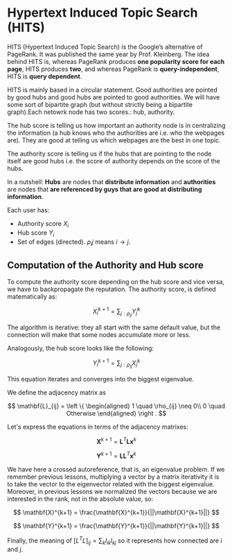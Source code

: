 # Hypertext Induced Topic Search (HITS)

HITS (Hypertext Induced Topic Search) is the Google’s alternative of PageRank. It was published the same year by Prof. Kleinberg. The idea behind HITS is, whereas PageRank produces **one popularity score for each page**, HITS
produces **two**, and whereas PageRank is **query-independent**, HITS is **query dependent**.

HITS is mainly based in a circular statement. Good authorities are pointed by good hubs and good hubs are pointed to good authorities. We will have some sort of bipartite graph (but without strictly being a bipartite graph).Each netowrk node has two scores.: hub, authority.

The hub score is telling us how important an authority node is in centralizing the information (a hub knows who the authorities are i.e. who the webpages are). They are good at telling us which webpages are the best in one topic.

The authority score is telling us if the hubs that are pointing to the node itself are good hubs i.e. the score of authority depends on the score of the hubs.

In a nutshell: **Hubs** are nodes that **distribute information** and **authorities** are nodes that **are referenced by guys that are good at distributing information**.

Each user has:

* Authority score $X_{i}$
* Hub score $Y_{i}$
* Set of edges (directed). $\rho_{i}{j}$ means $i \rightarrow j$.

## Computation of the Authority and Hub score 

To compute the authority score depending on the hub score and vice versa, we have to backpropagate the reputation. The authority score, is defined matematically as:

$$X_{i}^{k+1} = \sum_{j:\rho_{ji}} Y_{j}^{k} $$

The algorithm is iterative: they all start with the same default value, but the connection will make that some nodes accumulate more or less.

Analogously, the hub score looks like the following:

$$Y_{i}^{k+1} = \sum_{j:\rho_{ij}} X_{j}^{k} $$

This equation iterates and converges into the biggest eigenvalue.

We define the adjacency matrix as

$$
\mathbf{L}_{ij} =
\left \{
\begin{aligned}
    1 \quad \rho_{ij} \neq 0\\
    0 \quad Otherwise
\end{aligned}
\right .
$$

Let's express the equations in terms of the adjacency matrixes:

$$
\mathbf{X}^{k+1} = \mathbf{L}^{T} \mathbf{L} \mathbf{x}^{k}
$$

$$
\mathbf{Y}^{k+1} = \mathbf{L} \mathbf{L}^{T} \mathbf{x}^{k}
$$

We have here a crossed autoreference, that is, an eigenvalue problem. If we remember previous lessons, multiplying a vector by a matrix iterativity it is to take the vector to the eigenvector related with the biggest eigenvalue. Moreover, in previous lessons we normalized the vectors because we are interested in the rank, not in the absolute value, so:

$$
\mathbf{X}^{k+1} = \frac{\mathbf{X}^{k+1}}{||\mathbf{X}^{k+1}||}
$$

$$
\mathbf{Y}^{k+1} = \frac{\mathbf{Y}^{k+1}}{||\mathbf{Y}^{k+1}||}
$$

Finally, the meaning of $[ L^{T} L ]_{ij} = \sum_{k}l_{ik} l_{kj}$ so it represents how connected are $i$ and $j$.
